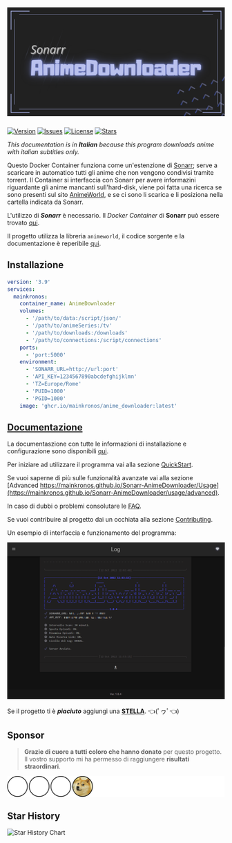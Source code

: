 
# ![wallpaper](docs/static/img/wallpaper.png)

<!-- [![forthebadge](https://forthebadge.com/images/badges/made-with-python.svg)](https://forthebadge.com)   [![forthebadge](https://forthebadge.com/images/badges/built-with-love.svg)](https://forthebadge.com)    -->

[![Version](https://img.shields.io/github/v/release/MainKronos/Sonarr-AnimeDownloader?color=90caf9&style=for-the-badge)](../../releases)   [![Issues](https://img.shields.io/github/issues/MainKronos/Sonarr-AnimeDownloader?color=a5d6a7&style=for-the-badge)](../../issues)   [![License](https://img.shields.io/github/license/MainKronos/Sonarr-AnimeDownloader?color=ffcc80&style=for-the-badge)](/LICENSE)   [![Stars](https://img.shields.io/github/stars/MainKronos/Sonarr-AnimeDownloader?color=fff59d&style=for-the-badge)](../../stargazers)

_This documentation is in **Italian** because this program downloads anime with italian subtitles only._

Questo Docker Container funziona come un'estenzione di [Sonarr](https://sonarr.tv/); serve a scaricare in automatico tutti gli anime che non vengono condivisi tramite torrent.
Il Container si interfaccia con Sonarr per avere informazini riguardante gli anime mancanti sull'hard-disk, viene poi fatta una ricerca se sono presenti sul sito [AnimeWorld](https://www.animeworld.so/), e se ci sono li scarica e li posiziona nella cartella indicata da Sonarr.

L'utilizzo di _**Sonarr**_ è necessario.
Il _Docker Container_ di **Sonarr** può essere trovato [qui](https://github.com/linuxserver/docker-sonarr).

Il progetto utilizza la libreria `animeworld`, il codice sorgente e la documentazione è reperibile [qui](../../../AnimeWorld-API).

## Installazione

```yaml
version: '3.9'
services:
  mainkronos:
    container_name: AnimeDownloader
    volumes:
      - '/path/to/data:/script/json/'
      - '/path/to/animeSeries:/tv'
      - '/path/to/downloads:/downloads'
      - '/path/to/connections:/script/connections'
    ports:
      - 'port:5000'
    environment:
      - 'SONARR_URL=http://url:port'
      - 'API_KEY=1234567890abcdefghijklmn'
      - 'TZ=Europe/Rome'
      - 'PUID=1000'
      - 'PGID=1000'
    image: 'ghcr.io/mainkronos/anime_downloader:latest'
```

## [Documentazione](https://mainkronos.github.io/Sonarr-AnimeDownloader)

La documentaszione con tutte le informazioni di installazione e configurazione sono disponibili [qui](https://mainkronos.github.io/Sonarr-AnimeDownloader).

Per iniziare ad utilizzare il programma vai alla sezione [QuickStart](https://mainkronos.github.io/Sonarr-AnimeDownloader/usage/quickstart).

Se vuoi saperne di più sulle funzionalità avanzate vai alla sezione [Advanced https://mainkronos.github.io/Sonarr-AnimeDownloader/Usage](https://mainkronos.github.io/Sonarr-AnimeDownloader/usage/advanced).

In caso di dubbi o problemi consolutare le [FAQ](https://mainkronos.github.io/Sonarr-AnimeDownloader/usage/faq).

Se vuoi contribuire al progetto dai un occhiata alla sezione [Contributing](https://mainkronos.github.io/Sonarr-AnimeDownloader/community/contributing).

Un esempio di interfaccia e funzionamento del programma:

![Presentazione](docs/static/img/Presentazione.gif)

Se il progetto ti è _**piaciuto**_ aggiungi una [**STELLA**](https://github.com/MainKronos/Sonarr-AnimeDownloader/stargazers). 👈(ﾟヮﾟ👈)

## Sponsor

> **Grazie di cuore a tutti coloro che hanno donato** per questo progetto. \
> Il vostro supporto mi ha permesso di raggiungere **risultati straordinari**.

[![sponsors](https://raw.githubusercontent.com/MainKronos/MainKronos/main/res/sponsors.svg)](https://github.com/sponsors/MainKronos)

## Star History

![Star History Chart](https://api.star-history.com/svg?repos=MainKronos/Sonarr-AnimeDownloader&type=Date)
